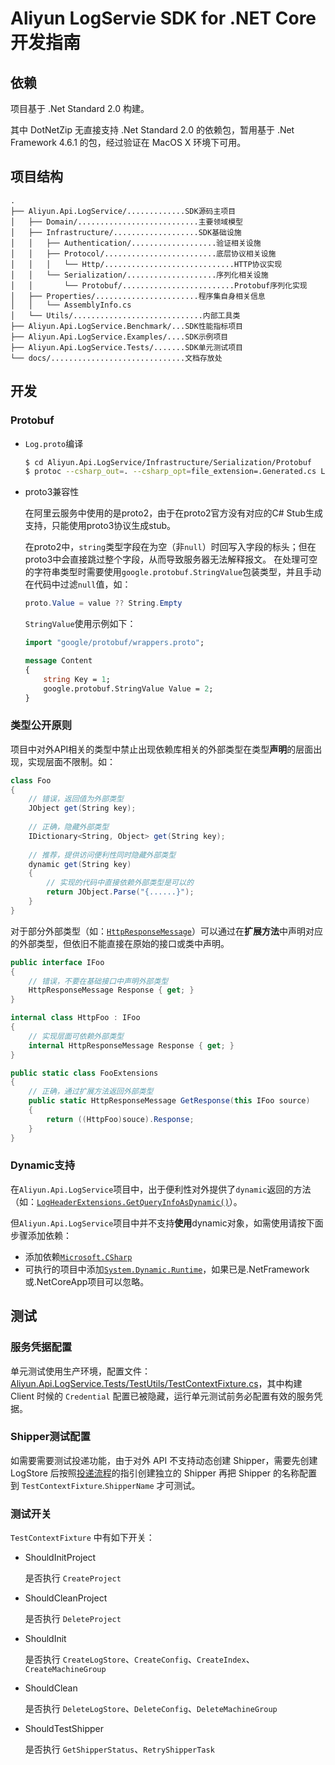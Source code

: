 # Aliyun LogServie SDK for .NET Core 开发指南

## 依赖

项目基于 .Net Standard 2.0 构建。

其中 DotNetZip 无直接支持 .Net Standard 2.0 的依赖包，暂用基于 .Net Framework 4.6.1 的包，经过验证在 MacOS X 环境下可用。

## 项目结构

    .
    ├── Aliyun.Api.LogService/.............SDK源码主项目
    │   ├── Domain/...........................主要领域模型
    │   ├── Infrastructure/...................SDK基础设施
    │   │   ├── Authentication/...................验证相关设施
    │   │   ├── Protocol/.........................底层协议相关设施
    │   │   │   └── Http/.............................HTTP协议实现
    │   │   └── Serialization/....................序列化相关设施
    │   │       └── Protobuf/.........................Protobuf序列化实现
    │   ├── Properties/.......................程序集自身相关信息
    │   │   └── AssemblyInfo.cs
    │   └── Utils/.............................内部工具类
    ├── Aliyun.Api.LogService.Benchmark/...SDK性能指标项目
    ├── Aliyun.Api.LogService.Examples/....SDK示例项目
    ├── Aliyun.Api.LogService.Tests/.......SDK单元测试项目
    └── docs/..............................文档存放处

## 开发

### Protobuf

- `Log.proto`编译

  ```bash
  $ cd Aliyun.Api.LogService/Infrastructure/Serialization/Protobuf
  $ protoc --csharp_out=. --csharp_opt=file_extension=.Generated.cs Log.proto
  ```
  
- proto3兼容性

  在阿里云服务中使用的是proto2，由于在proto2官方没有对应的C# Stub生成支持，只能使用proto3协议生成stub。

  在proto2中，`string`类型字段在为空（非`null`）时回写入字段的标头；但在proto3中会直接跳过整个字段，从而导致服务器无法解释报文。
  在处理可空的字符串类型时需要使用`google.protobuf.StringValue`包装类型，并且手动在代码中过滤`null`值，如：
  
  ```csharp
  proto.Value = value ?? String.Empty
  ```
  
  `StringValue`使用示例如下：
  ```proto
  import "google/protobuf/wrappers.proto";
  
  message Content
  {
      string Key = 1;
      google.protobuf.StringValue Value = 2;
  }
  ```

### 类型公开原则

项目中对外API相关的类型中禁止出现依赖库相关的外部类型在类型**声明**的层面出现，实现层面不限制。如：

```csharp
class Foo
{
    // 错误，返回值为外部类型
    JObject get(String key);
    
    // 正确，隐藏外部类型
    IDictionary<String, Object> get(String key);
    
    // 推荐，提供访问便利性同时隐藏外部类型
    dynamic get(String key)
    {
        // 实现的代码中直接依赖外部类型是可以的
        return JObject.Parse("{......}");
    }
}
```

对于部分外部类型（如：[`HttpResponseMessage`](Aliyun.Api.LogService/Infrastructure/Protocol/Http/HttpResponseExtensions.cs#L52)）可以通过在**扩展方法**中声明对应的外部类型，但依旧不能直接在原始的接口或类中声明。

```csharp
public interface IFoo
{
    // 错误，不要在基础接口中声明外部类型
    HttpResponseMessage Response { get; }
}

internal class HttpFoo : IFoo
{
    // 实现层面可依赖外部类型
    internal HttpResponseMessage Response { get; }
}

public static class FooExtensions
{
    // 正确，通过扩展方法返回外部类型
    public static HttpResponseMessage GetResponse(this IFoo source)
    {
        return ((HttpFoo)souce).Response;
    }
}
```

### Dynamic支持

在`Aliyun.Api.LogService`项目中，出于便利性对外提供了`dynamic`返回的方法（如：[`LogHeaderExtensions.GetQueryInfoAsDynamic()`](Aliyun.Api.LogService/Infrastructure/Protocol/Http/LogHeaderExtensions.cs#L178)）。

但`Aliyun.Api.LogService`项目中并不支持**使用**dynamic对象，如需使用请按下面步骤添加依赖：

- 添加依赖[`Microsoft.CSharp`](https://www.nuget.org/packages/Microsoft.CSharp)
- 可执行的项目中添加[`System.Dynamic.Runtime`](https://www.nuget.org/packages/System.Dynamic.Runtime)，如果已是.NetFramework或.NetCoreApp项目可以忽略。

## 测试

### 服务凭据配置

单元测试使用生产环境，配置文件：[Aliyun.Api.LogService.Tests/TestUtils/TestContextFixture.cs](Aliyun.Api.LogService.Tests/TestUtils/TestContextFixture.cs)，其中构建 Client 时候的 `Credential` 配置已被隐藏，运行单元测试前务必配置有效的服务凭据。

### Shipper测试配置

如需要需要测试投递功能，由于对外 API 不支持动态创建 Shipper，需要先创建 LogStore 后按照[投递流程](https://help.aliyun.com/document_detail/29002.html)的指引创建独立的 Shipper 再把 Shipper 的名称配置到 `TestContextFixture`.`ShipperName` 才可测试。 

### 测试开关

`TestContextFixture` 中有如下开关：

- ShouldInitProject

    是否执行 `CreateProject`

- ShouldCleanProject

    是否执行 `DeleteProject`

- ShouldInit

    是否执行 `CreateLogStore`、`CreateConfig`、`CreateIndex`、`CreateMachineGroup`

- ShouldClean

    是否执行 `DeleteLogStore`、`DeleteConfig`、`DeleteMachineGroup`

- ShouldTestShipper

    是否执行 `GetShipperStatus`、`RetryShipperTask`
